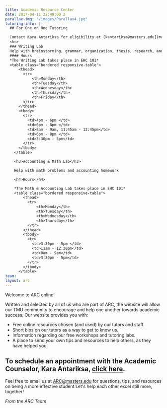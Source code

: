 ```yaml
---
title: Academic Resource Center
date: 2017-04-11 22:49:00 Z
parallax-img: "/images/Parallax4.jpg"
tutoring-info: |-
  ## For One on One Tutoring

  Contact Kara Antariksa for eligibility at [kantariksa@masters.edu](mailto:kantariksa@masters.edu)
  <hr>
  ### Writing Lab
  Help with brainstorming, grammar, organization, thesis, research, and development
  #### Hours
  *The Writing Lab takes place in EHC 101*
  <table class="bordered responsive-table">
      <thead>
        <tr>
            <th>Monday</th>
            <th>Tuesday</th>
            <th>Wednesday</th>
            <th>Thursday</th>
            <th>Friday</th>
        </tr>
      </thead>
      <tbody>
        <tr>
          <td>4pm - 6pm </td>
          <td>6pm - 8pm </td>
          <td>8am - 9am, 11:45am - 12:45pm</td>
          <td>6pm - 8pm </td>
          <td>3:30pm - 5pm</td>
        </tr>
      </tbody>
    </table>

    <h3>Accounting & Math Lab</h3>

    Help with math problems and accounting homework

    <h4>Hours</h4>

    *The Math & Accounting Lab takes place in EHC 101*
    <table class="bordered responsive-table">
        <thead>
          <tr>
              <th>Monday</th>
              <th>Tuesday</th>
              <th>Wednesday</th>
              <th>Thursday</th>
          </tr>
        </thead>
        <tbody>
          <tr>
            <td>3:30pm - 5pm </td>
            <td>11am - 12:30pm</td>
            <td>8am - 9am</td>
            <td>3:30pm - 5pm</td>
          </tr>
        </tbody>
      </table>
team: 
layout: arc
---
```


Welcome to ARC online!

Written and selected by all of us who are part of ARC, the website will allow our TMU community to encourage and help one another towards academic success.  Our website provides you with:

<ul class="browser-default">
<li>Free online resources chosen (and used) by our tutors and staff.</li>
<li>Short bios on our tutors as a way to get to know us.</li>
<li>Information regarding our free workshops and tutoring labs.</li>
<li>A place to send your own tips and resources to help others, as they have helped you.</li>
</ul>

## **To schedule an appointment with the Academic Counselor, Kara Antariksa, [click here](https://snapappointments.com/listing/1x0#booking_module).**

Feel free to email us at ARC@masters.edu for questions, tips, and resources on being a more effective student.Let's help each other excel still more, together!

*From the ARC Team*